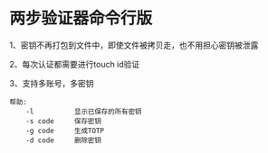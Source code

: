 # 两步验证器命令行版

1、密钥不再打包到文件中，即使文件被拷贝走，也不用担心密钥被泄露 

2、每次认证都需要进行touch id验证 

3、支持多账号，多密钥 

```
帮助:
	-l		    显示已保存的所有密钥
	-s code		保存密钥
	-g code		生成TOTP
	-d code		删除密钥
```
